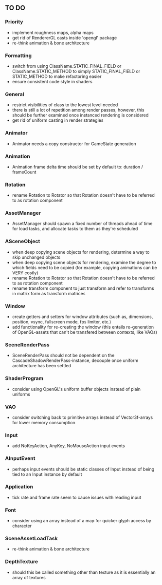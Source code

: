 ## TO DO

### Priority
- implement roughness maps, alpha maps
- get rid of RendererGL casts inside 'opengl' package
- re-think animation & bone architecture

### Formatting
- switch from using ClassName.STATIC_FINAL_FIELD or ClassName.STATIC_METHOD to simply STATIC_FINAL_FIELD or STATIC_METHOD to make refactoring easier
- ensure consistent code style in shaders

### General
- restrict visibilities of class to the lowest level needed
- there is still a lot of repetition among render passes, however, this should be further examined once instanced rendering is considered
- get rid of uniform casting in render strategies

### Animator
- Animator needs a copy constructor for GameState generation

### Animation
- Animation frame delta time should be set by default to: duration / frameCount

### Rotation
- rename Rotation to Rotator so that Rotation doesn't have to be referred to as rotation component

### AssetManager
- AssetManager should spawn a fixed number of threads ahead of time for load tasks, and allocate tasks to them as they're scheduled

### ASceneObject
- when deep copying scene objects for rendering, determine a way to skip unchanged objects
- when deep copying scene objects for rendering, examine the degree to which fields need to be copied (for example, copying animations can be VERY costly)
- rename Rotation to Rotator so that Rotation doesn't have to be referred to as rotation component
- rename transform component to just transform and refer to transforms in matrix form as transform matrices

### Window
- create getters and setters for window attributes (such as, dimensions, position, vsync, fullscreen mode, fps limiter, etc.)
- add functionality for re-creating the window (this entails re-generation of OpenGL-assets that can't be transfered between contexts, like VAOs)

### SceneRenderPass
- SceneRenderPass should not be dependent on the CascadeShadowRenderPass-instance, decouple once uniform architecture has been settled

### ShaderProgram
- consider using OpenGL's uniform buffer objects instead of plain uniforms

### VAO
- consider switching back to primitive arrays instead of Vector3f-arrays for lower memory consumption

### Input
- add NoKeyAction, AnyKey, NoMouseAction input events

### AInputEvent
- perhaps input events should be static classes of Input instead of being tied to an Input instance by default

### Application
- tick rate and frame rate seem to cause issues with reading input

### Font
- consider using an array instead of a map for quicker glyph access by character

### SceneAssetLoadTask
- re-think animation & bone architecture

### DepthTexture
- should this be called something other than texture as it is essentially an array of textures
